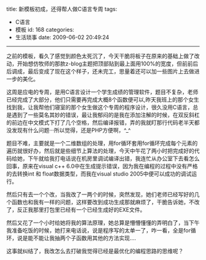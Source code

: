 title: 新模板初成，还得帮人做C语言专周
tags:
  - C语言
  - 模板
id: 168
categories:
  - 生活琐事
date: 2009-06-02 20:49:24
---

之前的模板，看久了感觉到颜色太死沉了，今天干脆将板子在原来的基础上做了改动，开始想仿牧师的那款z-blog主题把顶部贴到最上面用100%的宽度，但前前后后调成，最后变成了现在这个样子，还未完工，思量着还可以加一些图片上去做进一步的美化。

这周是应电的专周，是用C语言设计一个学生成绩的管理软件，题目不复杂，老师已经完成了大部分，他们只需要再完成大概8个函数便可以,昨天我班上的那个女生找到我，让我帮他们寝室的那个女生做这个专周的程序设计，很久没用C语言，总是遇到了一些莫名其妙的错误，最让我郁闷的是我在添加注解的时候，在双反斜杠的前边在中文模式下打了几个空格，然后编译报错，弄的我就盯那行代码老半天都没发现有什么问题···所以觉得，还是PHP方便啊，^_^

题目不难，主要就是一个二维数组的处理，用for循环套用for循环完成每个元素的遍历就很好办，然后就是些细节上算法的处理，今天中午花了两小时把完成好的代码给她，下午就给我打电话说在机房里调试编译出错，我连忙从办公室下去看怎么回事，原来在visual c++ 6.0中在生成提示错误，因为我在编程的过程中没有严格的去转换int 和 float数据类型，而我在visual studio 2005中便可以成功的调试运行。

然后只有去一个个改，当我改了一两个的时候，突然发现，她们老师已经写好的几个函数也和我有一样的问题，这样要改到成功生成那就麻烦了，干脆告诉她，不改了，反正我那里打包里已经有一个已经生成好的EXE文件。

然后又花了一个小时给她将我的算法原理，她总算是懵懵懂懂的弄明白了，当下午我准备吃饭的时候，她打来电话说，说是程序写的太单一了，咋一看，全是for循环，说是能不能让我抽两个子函数用其他的方法实现....

这事就纠结了，我改怎么去打破我觉得已经是最优化的编程思路的思维呢？